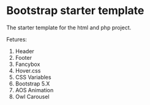 # Bootstrap starter template
The starter template for the html and php project.

Fetures:
1. Header
2. Footer
3. Fancybox
4. Hover.css
5. CSS Variables
6. Bootstrap 5.X
7. AOS Animation
8. Owl Carousel

